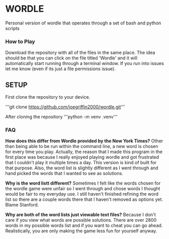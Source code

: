 # **WORDLE**
Personal version of wordle that operates through a set of bash and python scripts

### How to Play
Download the repository with all of the files in the same place. The idea should be that you can click on the file titled 'Wordle' and it will automatically start running through a terminal window. If you run into issues let me know (even if its just a file permissions issue).


## SETUP
First clone the repository to your device.

'''git clone https://github.com/joegriffin2000/wordle.git'''

After cloning the repository
'''python -m venv .venv'''

### FAQ

**How does this differ from Wordle provided by the New York Times?**
Other than being able to be run within the command line, a new word is chosen for every time you play. Actually, the reason that I made this program in the first place was because I really enjoyed playing wordle and got frustrated that I couldn't play it multiple times a day. This version is kind of built for that purpose. Also, the word list is slightly different as I went through and hand picked the words that I wanted to see as solutions.

**Why is the word listt different?**
Sometimes I felt like the words chosen for the wordle game were unfair so I went through and chose words I thought would be fair to my everyday use. I still haven't finished refining the word list so there are a couple words there that I haven't removed as options yet. Blame Stanford. 

**Why are both of the word lists just viewable text files?**
Because I don't care if you view what words are possible solutions. There are over 2800 words in my possible words list and if you want to cheat you can go ahead. Realistically, you are only making the game less fun for yourself anyway.
